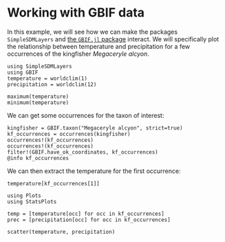# Working with GBIF data

In this example, we will see how we can make the packages `SimpleSDMLayers` and
[the `GBIF.jl` package][gbif] interact. We will specifically plot the
relationship between temperature and precipitation for a few occurrences of the
kingfisher *Megaceryle alcyon*.

[gbif]: https://ecojulia.github.io/GBIF.jl/dev/

```@example temp
using SimpleSDMLayers
using GBIF
temperature = worldclim(1)
precipitation = worldclim(12)
```

```@example temp
maximum(temperature)
minimum(temperature)
```

We can get some occurrences for the taxon of interest:

```@example temp
kingfisher = GBIF.taxon("Megaceryle alcyon", strict=true)
kf_occurrences = occurrences(kingfisher)
occurrences!(kf_occurrences)
occurrences!(kf_occurrences)
filter!(GBIF.have_ok_coordinates, kf_occurrences)
@info kf_occurrences
```

We can then extract the temperature for the first occurrence:

```@example temp
temperature[kf_occurrences[1]]
```


```@example temp
using Plots
using StatsPlots

temp = [temperature[occ] for occ in kf_occurrences]
prec = [precipitation[occ] for occ in kf_occurrences]

scatter(temperature, precipitation)
```
